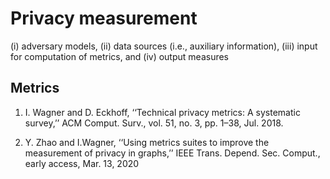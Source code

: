 # Privacy measurement

(i) adversary models, (ii) data sources (i.e., auxiliary information), (iii) input for computation of metrics, and (iv) output measures

## Metrics

1. I. Wagner and D. Eckhoff, ‘‘Technical privacy metrics: A systematic survey,’’ ACM Comput. Surv., vol. 51, no. 3, pp. 1–38, Jul. 2018.

2. Y. Zhao and I.Wagner, ‘‘Using metrics suites to improve the measurement of privacy in graphs,’’ IEEE Trans. Depend. Sec. Comput., early access, Mar. 13, 2020